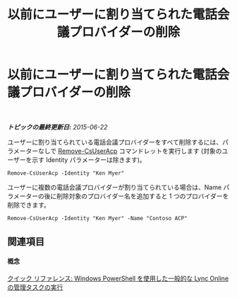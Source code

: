 ﻿---
title: 以前にユーザーに割り当てられた電話会議プロバイダーの削除
TOCTitle: 以前にユーザーに割り当てられた電話会議プロバイダーの削除
ms:assetid: 85d59e6c-d646-4908-9767-adb48763f6de
ms:mtpsurl: https://technet.microsoft.com/ja-jp/library/Dn362808(v=OCS.15)
ms:contentKeyID: 56270121
ms.date: 06/02/2017
mtps_version: v=OCS.15
ms.translationtype: HT
---

# 以前にユーザーに割り当てられた電話会議プロバイダーの削除

 

_**トピックの最終更新日:** 2015-06-22_

ユーザーに割り当てられている電話会議プロバイダーをすべて削除するには、パラメーターなしで [Remove-CsUserAcp](remove-csuseracp.md) コマンドレットを実行します (対象のユーザーを示す Identity パラメーターは除きます)。

    Remove-CsUserAcp -Identity "Ken Myer"

ユーザーに複数の電話会議プロバイダーが割り当てられている場合は、Name パラメーターの後に削除対象のプロバイダー名を追加すると 1 つのプロバイダーを削除できます。

    Remove-CsUserAcp -Identity "Ken Myer" -Name "Contoso ACP"

## 関連項目

#### 概念

[クイック リファレンス: Windows PowerShell を使用した一般的な Lync Online の管理タスクの実行](quick-reference-using-windows-powershell-to-do-common-skype-for-business-online-management-tasks.md)

